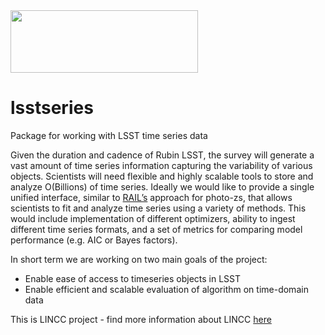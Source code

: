 
<img src="https://www.lsstcorporation.org/lincc/sites/default/files/PastedGraphic-8.png" width="300" height="100">

# lsstseries

Package for working with LSST time series data

Given the duration and cadence of Rubin LSST, the survey will generate a vast amount of time series information capturing the variability of various objects. Scientists will need flexible and highly scalable tools to store and analyze O(Billions) of time series. Ideally we would like to provide a single unified interface, similar to [RAIL’s](https://lsstdescrail.readthedocs.io/en/latest/index.html) approach for photo-zs, that allows scientists to fit and analyze time series using a variety of methods. This would include implementation of different optimizers, ability to ingest different time series formats, and a set of metrics for comparing model performance (e.g. AIC or Bayes factors).

In short term we are working on two main goals of the project:
  - Enable ease of access to timeseries objects in LSST
  - Enable efficient and scalable evaluation of algorithm on time-domain data

This is LINCC project - find more information about LINCC [here](https://www.lsstcorporation.org/lincc/frameworks)
